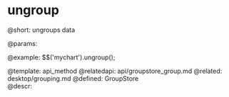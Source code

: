 ungroup
=============



@short:
	ungroups data

@params:


	

@example:
$$('mychart').ungroup();

@template:	api_method
@relatedapi:
	api/groupstore_group.md
@related:
	desktop/grouping.md
@defined:	GroupStore	
@descr:


